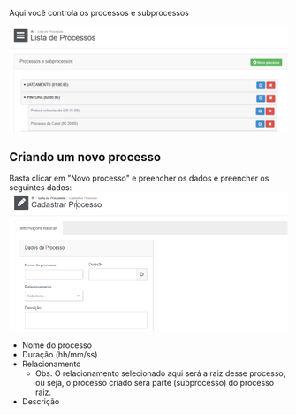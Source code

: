 Aqui você controla os processos e subprocessos

![](/assets/Pasted_image_20250518001409.png)

## Criando um novo processo
Basta clicar em "Novo processo" e preencher os dados e preencher os seguintes dados:
![](/assets/Pasted_image_20250518001543.png)

- Nome do processo
- Duração (hh/mm/ss)
- Relacionamento
	- Obs. O relacionamento selecionado aqui será a raiz desse processo, ou seja, o processo criado será parte (subprocesso) do processo raiz.
- Descrição